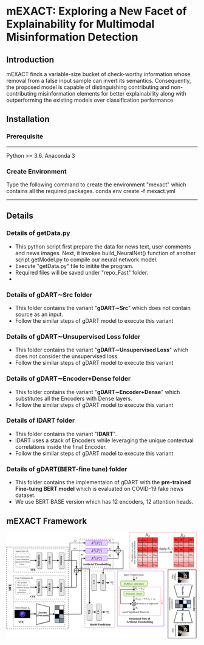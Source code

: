 # mEXACT: Exploring a New Facet of Explainability for Multimodal Misinformation Detection 
## Introduction
mEXACT finds a variable-size bucket of check-worthy information whose removal from a false input sample can invert its semantics. Consequently, the proposed model is capable of distinguishing contributing and non-contributing misinformation elements for better explainability along with outperforming the existing models over classification performance.


## Installation

### Prerequisite
----------------------
Python >= 3.6.
Anaconda 3

### Create Environment
Type the following command to create the environment "mexact" which contains all the required packages.
conda env create -f mexact.yml

-----------------------

## Details

### Details of getData.py
 * This python script first prepare the data for news text, user comments and news images. Next, it invokes build_NeuralNet() function of another script getModel.py to compile our neural network model.
 * Execute "getData.py" file to initite the program.
 * Required files will be saved under "repo_Fast" folder.
 * 

### Details of gDART∼Src folder
 * This folder contains the variant "__gDART∼Src__" which does not contain source as an input.
 * Follow the similar steps of gDART model to execute this variant

### Details of gDART∼Unsupervised Loss folder
 * This folder contains the variant "__gDART∼Unsupervised Loss__" which does not consider the unsupervised loss.
 * Follow the similar steps of gDART model to execute this variant

### Details of gDART∼Encoder+Dense folder
 * This folder contains the variant "__gDART∼Encoder+Dense__" which substitutes all the Encoders with Dense layers.
 * Follow the similar steps of gDART model to execute this variant


### Details of lDART folder
 * This folder contains the variant "__lDART__".
 * lDART uses a stack of Encoders while leveraging the unique contextual correlations inside the final Encoder.
 * Follow the similar steps of gDART model to execute this variant

### Details of gDART(BERT-fine tune) folder
 * This folder contains the implementaion of gDART with the __pre-trained Fine-tuing BERT model__ which is evaluated on COVID-19 fake news dataset.
 * We use BERT BASE version which has 12 encoders, 12 attention heads.




## mEXACT Framework

![](mEXACT.png)



